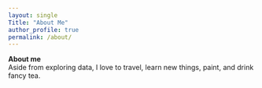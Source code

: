 ```yaml
---
layout: single
Title: "About Me"
author_profile: true
permalink: /about/
---
```


**About me**  
Aside from exploring data, I love to travel, learn new things, paint, and drink fancy tea. 
